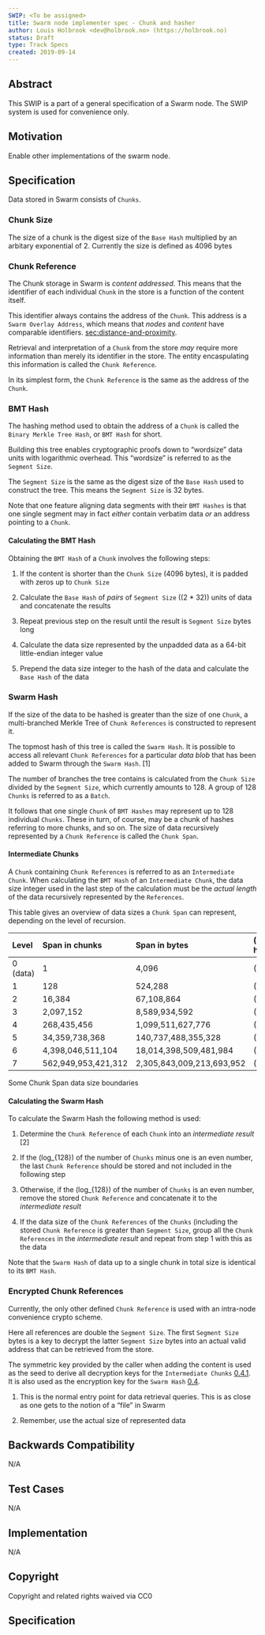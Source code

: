 ```yaml
---
SWIP: <To be assigned>
title: Swarm node implementer spec - Chunk and hasher
author: Louis Holbrook <dev@holbrook.no> (https://holbrook.no)
status: Draft
type: Track Specs
created: 2019-09-14
---
```


## Abstract

This SWIP is a part of a general specification of a Swarm node. The SWIP system is used for convenience only.

## Motivation

Enable other implementations of the swarm node.

## Specification

Data stored in Swarm consists of `Chunks`.

### Chunk Size

The size of a chunk is the digest size of the `Base Hash` multiplied by
an arbitary exponential of 2. Currently the size is defined as 4096
bytes

### Chunk Reference

The Chunk storage in Swarm is *content addressed*. This means that the
identifier of each individual `Chunk` in the store is a function of the
content itself.

This identifier always contains the address of the `Chunk`. This address
is a `Swarm Overlay Address`, which means that *nodes* and *content*
have comparable identifiers.
[sec:distance-and-proximity](https://github.com/nolash/SWIPs/blob/kademlia-basics/SWIPs/swip-23-kademlia.md#distance-and-proximity).

Retrieval and interpretation of a `Chunk` from the store *may* require
more information than merely its identifier in the store. The entity
encaspulating this information is called the `Chunk Reference`.

In its simplest form, the `Chunk Reference` is the same as the address
of the `Chunk`.

### BMT Hash

The hashing method used to obtain the address of a `Chunk` is called the
`Binary Merkle Tree Hash`, or `BMT Hash` for short.

Building this tree enables cryptographic proofs down to “wordsize” data
units with logarithmic overhead. This “wordsize” is referred to as the
`Segment Size`.

The `Segment Size` is the same as the digest size of the `Base Hash`
used to construct the tree. This means the `Segment Size` is 32 bytes.

Note that one feature aligning data segments with their `BMT Hashes` is
that one single segment may in fact *either* contain verbatim data *or*
an address pointing to a `Chunk`.

#### Calculating the BMT Hash

Obtaining the `BMT Hash` of a `Chunk` involves the following steps:

1.  If the content is shorter than the `Chunk Size` (4096 bytes), it is
    padded with zeros up to `Chunk Size`

2.  Calculate the `Base Hash` of *pairs* of `Segment Size` ((2 * 32))
    units of data and concatenate the results

3.  Repeat previous step on the result until the result is `Segment
    Size` bytes long

4.  Calculate the data size represented by the unpadded data as a 64-bit
    little-endian integer value

5.  Prepend the data size integer to the hash of the data and calculate
    the `Base Hash` of the data

### Swarm Hash

If the size of the data to be hashed is greater than the size of one
`Chunk`, a multi-branched Merkle Tree of `Chunk References` is
constructed to represent it.

The topmost hash of this tree is called the `Swarm Hash`. It is possible
to access all relevant `Chunk References` for a particular *data blob*
that has been added to Swarm through the `Swarm Hash`. [1]

The number of branches the tree contains is calculated from the `Chunk
Size` divided by the `Segment Size`, which currently amounts to 128. A
group of 128 `Chunks` is referred to as a `Batch`.

It follows that one single `Chunk` of `BMT Hashes` may represent up to
128 individual `Chunks`. These in turn, of course, may be a chunk of
hashes referring to more chunks, and so on. The size of data recursively
represented by a `Chunk Reference` is called the `Chunk Span`.

#### Intermediate Chunks

A `Chunk` containing `Chunk References` is referred to as an
`Intermediate Chunk`. When calculating the `BMT Hash` of an
`Intermediate Chunk`, the data size integer used in the last step of the
calculation must be the *actual length* of the data recursively
represented by the `References`.

This table gives an overview of data sizes a `Chunk Span` can represent,
depending on the level of recursion.

| Level    | Span in chunks      | Span in bytes             | (--human) |
| :------- | :------------------ | :------------------------ | :---------- |
| 0 (data) | 1                   | 4,096                     | (4KB)       |
| 1        | 128                 | 524,288                   | (500KB)     |
| 2        | 16,384              | 67,108,864                | (67MB)      |
| 3        | 2,097,152           | 8,589,934,592             | (8.5GB)     |
| 4        | 268,435,456         | 1,099,511,627,776         | (1.1TB)     |
| 5        | 34,359,738,368      | 140,737,488,355,328       | (140TB)     |
| 6        | 4,398,046,511,104   | 18,014,398,509,481,984    | (18PB)      |
| 7        | 562,949,953,421,312 | 2,305,843,009,213,693,952 | (2.3EB)     |

Some Chunk Span data size boundaries

#### Calculating the Swarm Hash

To calculate the Swarm Hash the following method is used:

1.  Determine the `Chunk Reference` of each `Chunk` into an
    *intermediate result* [2]

2.  If the (log_{128}) of the number of `Chunks` minus one is an even
    number, the last `Chunk Reference` should be stored and not included
    in the following step

3.  Otherwise, if the (log_{128}) of the number of `Chunks` is an even
    number, remove the stored `Chunk Reference` and concatenate it to
    the *intermediate result*

4.  If the data size of the `Chunk References` of the `Chunks`
    (including the stored `Chunk Reference` is greater than `Segment
    Size`, group all the `Chunk References` in the *intermediate result*
    and repeat from step 1 with this as the data

Note that the `Swarm Hash` of data up to a single chunk in total size is
identical to its `BMT Hash`.

### Encrypted Chunk References

Currently, the only other defined `Chunk Reference` is used with an
intra-node convenience crypto scheme.

Here all references are double the `Segment Size`. The first `Segment
Size` bytes is a key to decrypt the latter `Segment Size` bytes into an
actual valid address that can be retrieved from the store.

The symmetric key provided by the caller when adding the content is used
as the seed to derive all decryption keys for the `Intermediate Chunks`
[0.4.1](#intermediate-chunks). It is also used as the encryption key for
the `Swarm Hash` [0.4](#swarm-hash).

1.  This is the normal entry point for data retrieval queries. This is
    as close as one gets to the notion of a “file” in Swarm

2.  Remember, use the actual size of represented data

## Backwards Compatibility

N/A

## Test Cases

N/A

## Implementation

N/A

## Copyright

Copyright and related rights waived via CC0

## Specification

